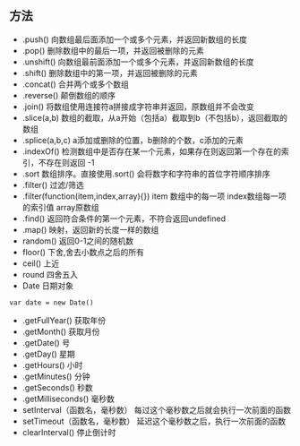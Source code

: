 ## 方法

* .push()    向数组最后面添加一个或多个元素，并返回新数组的长度
* .pop()		删除数组中的最后一项，并返回被删除的元素
* .unshift()	 向数组最前面添加一个或多个元素，并返回新数组的长度
* .shift()	 删除数组中的第一项，并返回被删除的元素
* .concat()	  合并两个或多个数组
* .reverse()	 颠倒数组的顺序
* .join()		将数组使用连接符a拼接成字符串并返回，原数组并不会改变
* .slice(a,b)   数组的截取，从a开始（包括a）截取到b（不包括b），返回截取的数组
* .splice(a,b,c)	 a添加或删除的位置，b删除的个数，c添加的元素
* .indexOf()	 检测数组中是否存在某一个元素，如果存在则返回第一个存在的索引，不存在则返回 -1
* .sort		数组排序。直接使用.sort() 会将数字和字符串的首位字符顺序排序
* .filter()		过滤/筛选
* .filter(function(item,index,array){})
	 item    数组中的每一项	index数组每一项的索引值		array原数组
* .find() 	返回符合条件的第一个元素，不符合返回undefined
* .map()	 映射，返回新的长度一样的数组
* random()		返回0-1之间的随机数
* floor() 		下舍,舍去小数点之后的所有
* ceil()		上近
* round		四舍五入
* Date		日期对象
```
var date = new Date()
```
* .getFullYear()		获取年份
* .getMonth()		获取月份
* .getDate()		号
* .getDay()			星期
* .getHours()		小时
* .getMinutes()		分钟
* .getSeconds()		秒数
* .getMilliseconds()	毫秒数
* setInterval（函数名，毫秒数）    每过这个毫秒数之后就会执行一次前面的函数
* setTimeout（函数名，毫秒数）     延迟这个毫秒数之后，执行一次前面的函数
* clearInterval()      停止倒计时

